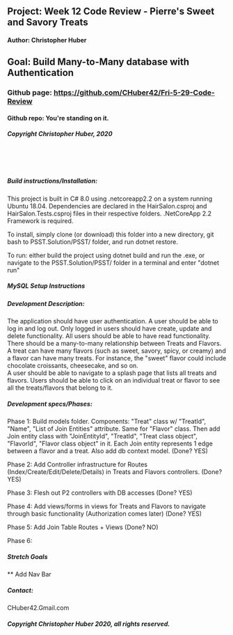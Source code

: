 ## Project: **Week 12 Code Review - Pierre's Sweet and Savory Treats**
#### Author: **Christopher Huber**
## Goal: Build Many-to-Many database with Authentication

### Github page: https://github.com/CHuber42/Fri-5-29-Code-Review
#### Github repo: You're standing on it.
##### Copyright Christopher Huber, 2020

&nbsp;
     
&nbsp;
         
##### Build instructions/Installation: 

This project is built in C# 8.0 using .netcoreapp2.2 on a system running Ubuntu 18.04.
Dependencies are declared in the HairSalon.csproj and HairSalon.Tests.csproj files in their respective folders.
.NetCoreApp 2.2 Framework is required.

To install, simply clone (or download) this folder into a new directory, git bash to PSST.Solution/PSST/ folder,
and run dotnet restore.

To run: either build the project using dotnet build and run the .exe, or navigate to the
PSST.Solution/PSST/ folder in a terminal and enter "dotnet run"

##### MySQL Setup Instructions

##### Development Description:

The application should have user authentication. A user should be able to log in and log out. Only logged in users should have create, update and delete functionality. All users should be able to have read functionality.   
There should be a many-to-many relationship between Treats and Flavors. A treat can have many flavors (such as sweet, savory, spicy, or creamy) and a flavor can have many treats. For instance, the "sweet" flavor could include chocolate croissants, cheesecake, and so on.   
A user should be able to navigate to a splash page that lists all treats and flavors. Users should be able to click on an individual treat or flavor to see all the treats/flavors that belong to it.    

##### Development specs/Phases:

Phase 1: Build models folder. Components: "Treat" class w/ "TreatId", "Name", "List of Join Entities" attribute. Same for "Flavor" class. Then add 
Join entity class with "JoinEntityId", "TreatId", "Treat class object", "FlavorId", "Flavor class object" in it. Each Join entity represents 1 edge
between a flavor and a treat. Also add db context model. (Done? YES)

Phase 2: Add Controller infrastructure for Routes (Index/Create/Edit/Delete/Details) in Treats and Flavors controllers. (Done? YES)   

Phase 3: Flesh out P2 controllers with DB accesses (Done? YES)  

Phase 4: Add views/forms in views for Treats and Flavors to navigate through basic functionality (Authorization comes later) (Done? YES)   

Phase 5: Add Join Table Routes + Views (Done? NO)   

Phase 6: 


##### Stretch Goals 

** Add Nav Bar

##### _Contact_:

CHuber42.Gmail.com

##### _Copyright Christopher Huber 2020, all rights reserved._







